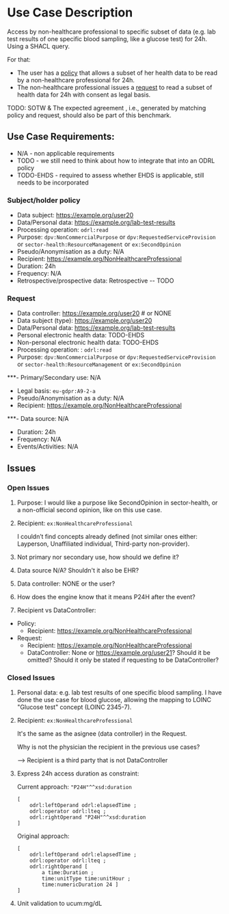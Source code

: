 # Use Case Description

Access by non-healthcare professional to specific subset of data (e.g. lab test results of one specific blood sampling, like a glucose test) for 24h. Using a SHACL query.

For that:
- The user has a [policy](policy-20.ttl) that allows a subset of her health data to be read by a non-healthcare professional for 24h.
- The non-healthcare professional issues a [request](request-20.ttl) to read a subset of health data for 24h with consent as legal basis.

TODO: SOTW & The expected agreement , i.e., generated by matching policy and request, should also be part of this benchmark.

## Use Case Requirements:

- N/A - non applicable requirements
- TODO - we still need to think about how to integrate that into an ODRL policy
- TODO-EHDS - required to assess whether EHDS is applicable, still needs to be incorporated 

### Subject/holder policy

- Data subject: <https://example.org/user20>
- Data/Personal data: <https://example.org/lab-test-results>
- Processing operation: `odrl:read`
- Purpose: `dpv:NonCommercialPurpose` or `dpv:RequestedServiceProvision` or `sector-health:ResourceManagement` or `ex:SecondOpinion`
- Pseudo/Anonymisation as a duty: N/A
- Recipient: <https://example.org/NonHealthcareProfessional>
- Duration: 24h
- Frequency: N/A
- Retrospective/prospective data: Retrospective -- TODO

### Request

- Data controller: <https://example.org/user20> # or NONE
- Data subject (type): <https://example.org/user20>
- Data/Personal data: <https://example.org/lab-test-results>
- Personal electronic health data: TODO-EHDS
- Non-personal electronic health data: TODO-EHDS
- Processing operation: : `odrl:read`
- Purpose: `dpv:NonCommercialPurpose` or `dpv:RequestedServiceProvision` or `sector-health:ResourceManagement` or `ex:SecondOpinion`

***- Primary/Secondary use: N/A
- Legal basis: `eu-gdpr:A9-2-a`
- Pseudo/Anonymisation as a duty: N/A
- Recipient: <https://example.org/NonHealthcareProfessional>

***- Data source: N/A
- Duration: 24h
- Frequency: N/A
- Events/Activities: N/A

## Issues
### Open Issues

1. Purpose: I would like a purpose like SecondOpinion in sector-health, or a non-official second opinion, like on this use case.

2. Recipient: `ex:NonHealthcareProfessional`

    I couldn’t find concepts already defined (not similar ones either: Layperson, Unaffiliated individual, Third-party non-provider).

3. Not primary nor secondary use, how should we define it?

4. Data source N/A? Shouldn't it also be EHR?

5. Data controller: NONE or the user?

6. How does the engine know that it means P24H after the event?

7. Recipient vs DataController:
- Policy:
    - Recipient: <https://example.org/NonHealthcareProfessional>
- Request:
    - Recipient: <https://example.org/NonHealthcareProfessional>
    - DataController: None or <https://example.org/user21>? Should it be omitted? Should it only be stated if requesting to be DataController?

### Closed Issues

1. Personal data: e.g. lab test results of one specific blood sampling. I have done the use case for blood glucose, allowing the mapping to LOINC "Glucose test" concept (LOINC 2345-7).

2. Recipient: `ex:NonHealthcareProfessional`

    It's the same as the asignee (data controller) in the Request.
    
    Why is not the physician the recipient in the previous use cases?
    
    --> Recipient is a third party that is not DataController

3. Express 24h access duration as constraint:

    Current approach: `"P24H"^^xsd:duration`

    ```
    [ 
        odrl:leftOperand odrl:elapsedTime ;
        odrl:operator odrl:lteq ;  
        odrl:rightOperand "P24H"^^xsd:duration 
    ]
    ```

    Original approach: 
    ```
    [
        odrl:leftOperand odrl:elapsedTime ;
        odrl:operator odrl:lteq ;  
        odrl:rightOperand [
            a time:Duration ;
            time:unitType time:unitHour ;
            time:numericDuration 24 ] 
    ]
    ```

8. Unit validation to ucum:mg/dL